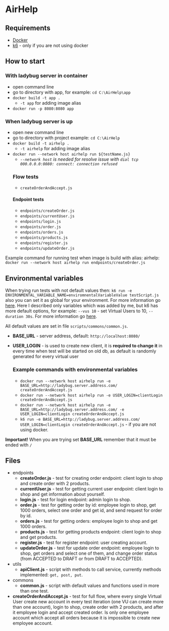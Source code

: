# AirHelp

## Requirements
* [Docker](https://www.docker.com/get-started)
* [k6](https://docs.k6.io/docs/installation) - only if you are not using docker

## How to start

### With ladybug server in container
* open command line
* go to directory with app, for example: `cd C:\AirHelp\app`
* `docker build -t app .`
    * `-t app` for adding image alias
* `docker run -p 8080:8080 app`

### When ladybug server is up
* open new command line
* go to directory with project example: `cd C:\AirHelp`
* `docker build -t airhelp .`
    * `-t airhelp` for adding image alias
* `docker run --network host airhelp run ${testName.js}` 
    - *`--network host` is needed for resolve issue with `dial tcp 000.0.0.0:8080: connect: connection refused`*
    ### Flow tests
    * `createOrderAndAccept.js`
    #### Endpoint tests
    * `endpoints/createOrder.js`
    * `endpoints/currentUser.js`
    * `endpoints/login.js`
    * `endpoints/order.js`
    * `endpoints/orders.js`
    * `endpoints/products.js`
    * `endpoints/register.js`
    * `endpoints/updateOrder.js`

Example command for running test when image is build with alias: airhelp: `docker run --network host airhelp run endpoints/createOrder.js`
## Environmental variables
When trying run tests with not default values then:
`k6 run -e ENVIRONMENTAL_VARIABLE_NAME=enviromnentalVariableValue testScript.js`
also you can set it as global for your environment. For more information go [here](https://docs.k6.io/docs/environment-variables). Here I described only variables which was added by me, but k6 has more default options,
for example: `--vus 10` - set Virtual Users to 10, `--duration 30s`. For more information go [here](https://docs.k6.io/docs/options). 

All default values are set in file `scripts/commons/common.js`.
* **BASE_URL** - server address, default: `http://localhost:8080/`
* **USER_LOGIN** - is used to create new client, it is **required to change it** in every time when test will be started on old db, as default is randomly generated for every virtual user

    ### Example commands with environmental variables
    * `docker run --network host airhelp run -e BASE_URL=http://ladybug.server.address.com/ createOrderAndAccept.js`
    * `docker run --network host airhelp run -e USER_LOGIN=clientLogin createOrderAndAccept.js`
    * `docker run --network host airhelp run -e BASE_URL=http://ladybug.server.address.com/ -e USER_LOGIN=clientLogin createOrderAndAccept.js`
    * `k6 run -e BASE_URL=http://ladybug.server.address.com/ USER_LOGIN=clientLogin createOrderAndAccept.js` - if you are not using docker.

**Important!** When you are trying set **BASE_URL** remember that it must be ended with `/`

## Files

* endpoints
    * **createOrder.js** - test for creating order endpoint: client login to shop and create order with 2 products.
    * **currentUser.js** - test for getting current user endpoint: client login to shop and get information about yourself.
    * **login.js** - test for login endpoint: admin login to shop.
    * **order.js** - test for getting order by id: employee login to shop, get 1000 orders, select one order and get id, and send request for order by id.
    * **orders.js** - test for getting orders: employee login to shop and get 1000 orders.
    * **products.js** - test for getting products endpoint: client login to shop and get products.
    * **register.js** - test for register endpoint: user creating account.
    * **updateOrder.js** - test for update order endpoint: employee login to shop, get orders and select one of them, and change order status (from ACCEPTED to DRAFT or from DRAFT to ACCEPTED).
* utils
    * **apiClient.js** - script with methods to call service, currently methods implemented: `get, post, put`.
* commons
    * **common.js** - script with default values and functions used in more than one test.
* **createOrderAndAccept.js** - test for full flow, where every single Virtual User create new account in every test iteration (one VU can create more than one account), login to shop, create order with 2 products, and after it employee login and accept created order. Is only one employee account which accept all orders because it is impossible to create new employee account. 
    
    